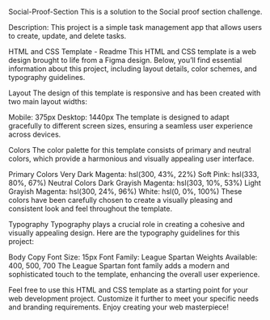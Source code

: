 Social-Proof-Section
This is a solution to the Social proof section challenge.

Description: This project is a simple task management app that allows users to create, update, and delete tasks.

HTML and CSS Template - Readme
This HTML and CSS template is a web design brought to life from a Figma design. Below, you’ll find essential information about this project, including layout details, color schemes, and typography guidelines.

Layout
The design of this template is responsive and has been created with two main layout widths:

Mobile: 375px
Desktop: 1440px
The template is designed to adapt gracefully to different screen sizes, ensuring a seamless user experience across devices.

Colors
The color palette for this template consists of primary and neutral colors, which provide a harmonious and visually appealing user interface.

Primary Colors
Very Dark Magenta: hsl(300, 43%, 22%)
Soft Pink: hsl(333, 80%, 67%)
Neutral Colors
Dark Grayish Magenta: hsl(303, 10%, 53%)
Light Grayish Magenta: hsl(300, 24%, 96%)
White: hsl(0, 0%, 100%)
These colors have been carefully chosen to create a visually pleasing and consistent look and feel throughout the template.

Typography
Typography plays a crucial role in creating a cohesive and visually appealing design. Here are the typography guidelines for this project:

Body Copy
Font Size: 15px
Font
Family: League Spartan
Weights Available: 400, 500, 700
The League Spartan font family adds a modern and sophisticated touch to the template, enhancing the overall user experience.

Feel free to use this HTML and CSS template as a starting point for your web development project. Customize it further to meet your specific needs and branding requirements. Enjoy creating your web masterpiece!
